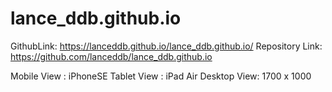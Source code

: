 # lance_ddb.github.io
GithubLink: https://lanceddb.github.io/lance_ddb.github.io/
Repository Link: https://github.com/lanceddb/lance_ddb.github.io 


Mobile View  : iPhoneSE
Tablet View : iPad Air
Desktop View: 1700 x 1000
